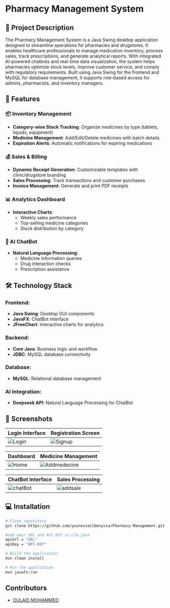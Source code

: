 # Pharmacy Management System
## 📝 Project Description
The Pharmacy Management System is a Java Swing desktop application designed to streamline operations for pharmacies and drugstores. It enables healthcare professionals to manage medication inventory, process sales, track prescriptions, and generate analytical reports. With integrated AI-powered chatbots and real-time data visualization, the system helps pharmacies optimize stock levels, improve customer service, and comply with regulatory requirements. Built using Java Swing for the frontend and MySQL for database management, it supports role-based access for admins, pharmacists, and inventory managers.

## 🚀 Features
### 📦 Inventory Management 
- **Category-wise Stock Tracking**: Organize medicines by type (tablets, liquids, equipment)
- **Medicine Management**: Add/Edit/Delete medicines with batch details
- **Expiration Alerts**: Automatic notifications for expiring medications

### 💰 Sales & Billing
- **Dynamic Receipt Generation**: Customizable templates with clinic/drugstore branding
- **Sales Processing**: Track transactions and customer purchases
- **Invoice Management**: Generate and print PDF receipts

### 📊 Analytics Dashboard 
- **Interactive Charts**:  
  - Weekly sales performance
  - Top-selling medicine categories 
  - Stock distribution by category

### 🤖 AI ChatBot
- **Natural Language Processing**:  
  - Medicine information queries
  - Drug interaction checks
  - Prescription assistance

## 🛠️ Technology Stack
### Frontend:
- **Java Swing**: Desktop GUI components
- **JavaFX**: ChatBot interface
- **JFreeChart**: Interactive charts for analytics

### Backend:
- **Core Java**: Business logic and workflow
- **JDBC**: MySQL database connectivity

### Database:
- **MySQL**: Relational database management

### AI Integration:
- **Deepseek API**: Natural Language Processing for ChatBot

## 📸 Screenshots
| Login Interface | Registration Screen |
|-----------------|---------------------|
| ![Login](https://github.com/user-attachments/assets/01950950-56c1-46fc-90af-04681729cc05) | ![Signup](https://github.com/user-attachments/assets/fa51c7aa-a13a-4096-b81f-bb4850b4aa75) |

| Dashboard | Medicine Management |
|-----------|---------------------|
| ![Home](https://github.com/user-attachments/assets/90f0868b-3f96-49e5-9dd1-751866c72235) | ![Addmedecine](https://github.com/user-attachments/assets/54d7a744-4a5d-4a60-9790-91520e2059d7) |

| ChatBot Interface | Sales Processing |
|-------------------|------------------|
| ![chatBot](https://github.com/user-attachments/assets/0af6d3d5-1b42-4f2e-962e-b07969b22346) | ![addsale](https://github.com/user-attachments/assets/18149854-cb41-4a87-aef6-866e51618dc6) |

## 💻 Installation

```bash
# Clone repository
git clone https://github.com/younessaitbenyssa/Pharmacy-Management.git

#add your URL and API KEY in Llm.java
apiUrl = "URL"
apiKey = "API-KEY"

# Build the application
mvn clean install

# Run the application
mvn javafx:run 

```
## Contributors
- [OULAID MOHAMMED](https://github.com/OULAIDMOHAMMED)
